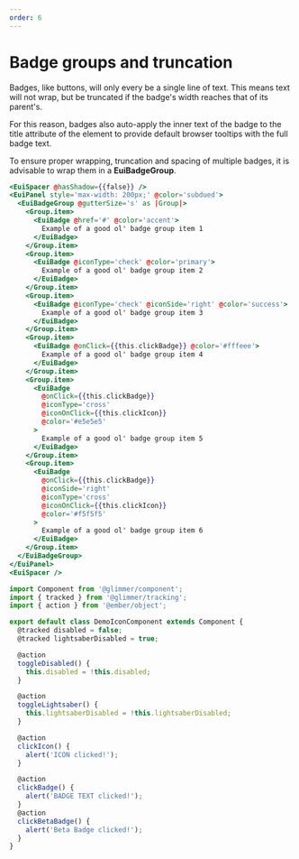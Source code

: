 ```yaml
---
order: 6
---
```


# Badge groups and truncation

<EuiText>
  <p>
Badges, like buttons, will only every be a single line of text. This means text will not wrap, but be truncated if the badge's width reaches that of its parent's.

For this reason, badges also auto-apply the inner text of the badge to the <EuiCode>title</EuiCode> attribute of the element to provide default browser tooltips with the full badge text.

To ensure proper wrapping, truncation and spacing of multiple badges, it is advisable to wrap them in a <strong>EuiBadgeGroup</strong>.

  </p>
</EuiText>

```hbs template
<EuiSpacer @hasShadow={{false}} />
<EuiPanel style='max-width: 200px;' @color='subdued'>
  <EuiBadgeGroup @gutterSize='s' as |Group|>
    <Group.item>
      <EuiBadge @href='#' @color='accent'>
        Example of a good ol' badge group item 1
      </EuiBadge>
    </Group.item>
    <Group.item>
      <EuiBadge @iconType='check' @color='primary'>
        Example of a good ol' badge group item 2
      </EuiBadge>
    </Group.item>
    <Group.item>
      <EuiBadge @iconType='check' @iconSide='right' @color='success'>
        Example of a good ol' badge group item 3
      </EuiBadge>
    </Group.item>
    <Group.item>
      <EuiBadge @onClick={{this.clickBadge}} @color='#fffeee'>
        Example of a good ol' badge group item 4
      </EuiBadge>
    </Group.item>
    <Group.item>
      <EuiBadge
        @onClick={{this.clickBadge}}
        @iconType='cross'
        @iconOnClick={{this.clickIcon}}
        @color='#e5e5e5'
      >
        Example of a good ol' badge group item 5
      </EuiBadge>
    </Group.item>
    <Group.item>
      <EuiBadge
        @onClick={{this.clickBadge}}
        @iconSide='right'
        @iconType='cross'
        @iconOnClick={{this.clickIcon}}
        @color='#f5f5f5'
      >
        Example of a good ol' badge group item 6
      </EuiBadge>
    </Group.item>
  </EuiBadgeGroup>
</EuiPanel>
<EuiSpacer />
```

```js component
import Component from '@glimmer/component';
import { tracked } from '@glimmer/tracking';
import { action } from '@ember/object';

export default class DemoIconComponent extends Component {
  @tracked disabled = false;
  @tracked lightsaberDisabled = true;

  @action
  toggleDisabled() {
    this.disabled = !this.disabled;
  }

  @action
  toggleLightsaber() {
    this.lightsaberDisabled = !this.lightsaberDisabled;
  }

  @action
  clickIcon() {
    alert('ICON clicked!');
  }

  @action
  clickBadge() {
    alert('BADGE TEXT clicked!');
  }
  @action
  clickBetaBadge() {
    alert('Beta Badge clicked!');
  }
}
```
